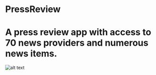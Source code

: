 # PressReview

# A press review app with access to 70 news providers and numerous news items. 

![alt text](https://media.giphy.com/media/3og0IvSR6bZ2ABxCQ8/giphy.gif)
